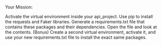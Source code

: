 Your Mission:

Activate the virtual environment inside your api_project.
Use pip to install the requests and Faker libraries.
Generate a requirements.txt file that contains these packages and their dependencies.
Open the file and look at the contents.
(Bonus) Create a second virtual environment, activate it, and use your new requirements.txt file to install the exact same packages.